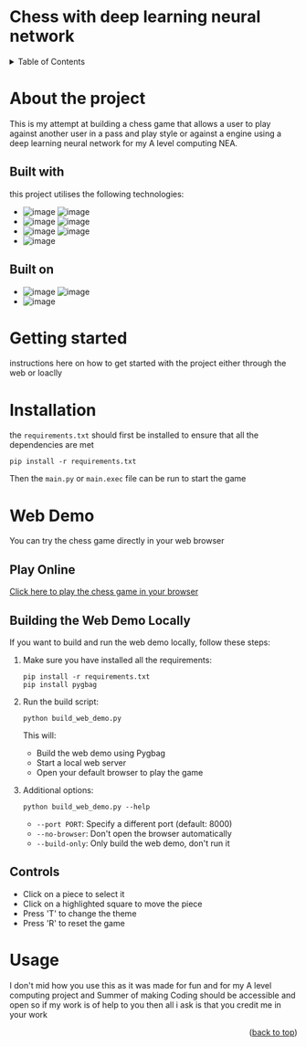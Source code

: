 # Chess with deep learning neural network

<!-- TABLE OF CONTENTS -->
<details>
  <summary>Table of Contents</summary>
  <ol>
    <li>
      <a href="#About-the-project">About The Project</a>
      <ul>
        <li><a href="#Built-with">Built With</a></li>
        <li><a href="#Built-on">Built on</a></li>
      </ul>
    </li>
    <li>
      <a href="#Getting-started">Getting Started</a>
      <ul>
        <li><a href="#Installation">Installation</a></li>
      </ul>
    </li>
    <li><a href="#Usage">Usage</a></li>
    <li><a href="#Web-Demo">Web Demo</a></li>
    <li><a href="#Contact">Contact</a></li>
    <li><a href="#Documentation">Documentation</a></li>
  </ol>
</details>



 <!--- ABOUT THE PROJECT -->
# About the project
This is my attempt at building a chess game that allows a user to play against another user in a  pass and play style or
against a engine using a deep learning neural network for my A level computing NEA.

## Built with
this project utilises the following technologies:
* ![image](https://img.shields.io/badge/Python-FFD43B?style=for-the-badge&logo=python&logoColor=blue) ![image](https://img.shields.io/badge/Pygame-3776AB?style=for-the-badge&logo=pygame&logoColor=white)
* ![image](https://img.shields.io/badge/TensorFlow-FF6F00?style=for-the-badge&logo=tensorflow&logoColor=white) ![image](https://img.shields.io/badge/Keras-D00000?style=for-the-badge&logo=keras&logoColor=white)
* ![image](https://img.shields.io/badge/GitHub-100000?style=for-the-badge&logo=github&logoColor=white) ![image](https://img.shields.io/badge/GIT-E44C30?style=for-the-badge&logo=git&logoColor=white)
* ![image](https://img.shields.io/badge/Audacity-0000CC?style=for-the-badge&logo=audacity&logoColor=white)

## Built on 
* ![image](https://img.shields.io/badge/mac%20os-000000?style=for-the-badge&logo=apple&logoColor=white) ![image](https://img.shields.io/badge/apple%20silicon-333333?style=for-the-badge&logo=apple&logoColor=white)
* ![image](https://img.shields.io/badge/PyCharm-000000.svg?&style=for-the-badge&logo=PyCharm&logoColor=white)


# Getting started
instructions here on how to get started with the project either through the web or loaclly 

# Installation
the `requirements.txt` should first be installed to ensure that all the dependencies are met

```
pip install -r requirements.txt
```

Then the `main.py` or `main.exec` file can be run to start the game

# Web Demo
You can try the chess game directly in your web browser 

## Play Online
[Click here to play the chess game in your browser](https://english-garfield.github.io/CompSci_IK/)

## Building the Web Demo Locally
If you want to build and run the web demo locally, follow these steps:

1. Make sure you have installed all the requirements:
   ```
   pip install -r requirements.txt
   pip install pygbag
   ```

2. Run the build script:
   ```
   python build_web_demo.py
   ```
   
   This will:
   - Build the web demo using Pygbag
   - Start a local web server
   - Open your default browser to play the game

3. Additional options:
   ```
   python build_web_demo.py --help
   ```
   
   - `--port PORT`: Specify a different port (default: 8000)
   - `--no-browser`: Don't open the browser automatically
   - `--build-only`: Only build the web demo, don't run it

## Controls
- Click on a piece to select it
- Click on a highlighted square to move the piece
- Press 'T' to change the theme
- Press 'R' to reset the game


# Usage
I don't mid how you use this as it was made for fun and for my A level computing project and Summer of making
Coding should be accessible and open so if my work is of help to you then all i ask is that you credit me in your work



<p align="right">(<a href="#readme-top">back to top</a>)</p>
